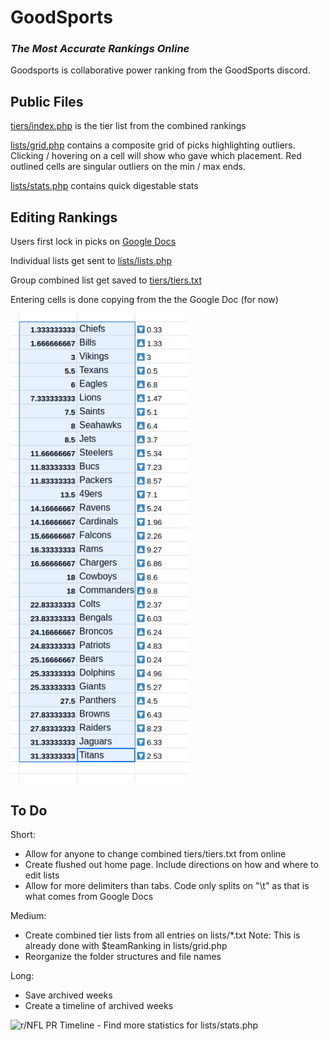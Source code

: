 # GoodSports
### _The Most Accurate Rankings Online_

Goodsports is collaborative power ranking from the GoodSports discord.


## Public Files

[tiers/index.php](tiers/index.php) is the tier list from the combined rankings

[lists/grid.php](lists/grid.php) contains a composite grid of picks highlighting outliers. Clicking / hovering on a cell will show who gave which placement. Red outlined cells are singular outliers on the min / max ends.

[lists/stats.php](lists/stats.php) contains quick digestable stats


## Editing Rankings

Users first lock in picks on [Google Docs](https://docs.google.com/spreadsheets/d/1GPHvjQtR_RuU4ZEeuJ5vQU1fqq9grs-kSUIcLabOKkk/edit?gid=1877856051#gid=1877856051)

Individual lists get sent to [lists/lists.php](lists/lists.php)

Group combined list get saved to [tiers/tiers.txt](tiers/tiers.txt)

Entering cells is done copying from the the Google Doc (for now)

<img src="saving-list-combined.png" alt="Selecting Google Doc Range" height="750"/>


## To Do

Short:

- Allow for anyone to change combined tiers/tiers.txt from online
- Create flushed out home page. Include directions on how and where to edit lists
- Allow for more delimiters than tabs. Code only splits on "\t" as that is what comes from Google Docs

Medium:

- Create combined tier lists from all entries on lists/*.txt
    Note: This is already done with $teamRanking in lists/grid.php
- Reorganize the folder structures and file names

Long:

- Save archived weeks
- Create a timeline of archived weeks
<img src="https://preview.redd.it/gwdazp4wlcz91.jpg?width=1024&auto=webp&s=fba20b1be981cd0c44cde2ca4f05b05394b92856" alt="r/NFL PR Timeline" width="450" origin="https://old.reddit.com/r/nfl/comments/ysgbvy/nfl_power_rankings_visualized/"/>
- Find more statistics for lists/stats.php
